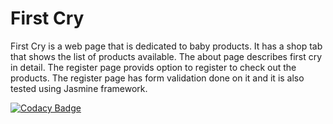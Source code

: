 # First Cry
First Cry is a web page that is dedicated to baby products. It has a shop tab that shows the list of products available. The about page describes first cry in detail. The register page provids option to register to check out the products. The register page has form validation done on it and it is also tested using Jasmine framework.

[![Codacy Badge](https://api.codacy.com/project/badge/Grade/6785bd9a56584a26981683e89d41647d)](https://app.codacy.com/gh/99002509/MiniProject_JavaScript?utm_source=github.com&utm_medium=referral&utm_content=99002509/MiniProject_JavaScript&utm_campaign=Badge_Grade)
